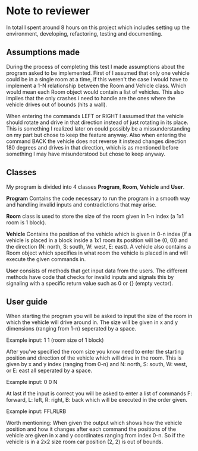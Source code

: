 # Note to reviewer
In total I spent around 8 hours on this project which includes setting up the environment, developing, refactoring, testing and documenting.

## Assumptions made
During the process of completing this test I made assumptions about the program asked to be implemented. First of I assumed that only one vehicle could be in a single room at a time, if this weren't the case I would have to implement a
1-N relationship between the Room and Vehicle class. Which would mean each Room object would contain a list of vehicles. This also implies that the only crashes i need to handle are the ones where the vehicle drives out of bounds (hits a wall).

When entering the commands LEFT or RIGHT I assumed that the vehicle should rotate and drive in that direction instead of just rotating in its place. This is something I realized later on could possibly be a missunderstanding on my part but chose to keep
the feature anyway. Also when entering the command BACK the vehicle does not reverse it instead changes direction 180 degrees and drives in that direction, which is as mentioned before something I may have misunderstood but chose to keep anyway.

## Classes
My program is divided into 4 classes **Program**, **Room**, **Vehicle** and **User**. 

**Program** Contains the code necessary to run the program in a smooth way and handling invalid inputs and contradictions that may arise. 

**Room** class is used to store the size of the room given in 1-n index (a 1x1 room is 1 block).

**Vehicle** Contains the position of the vehicle which is given in 0-n index (if a vehicle is placed in a block inside a 1x1 room its position will be (0, 0)) and the direction (N: north, S: south, W: west, E: east). 
A vehicle also contains a Room object which specifies in what room the vehicle is placed in and will execute the given commands in.

**User** consists of methods that get input data from the users. The different methods have code that checks for invalid inputs and signals this by signaling with a specific return value such as 0 or {} (empty vector).

## User guide
When starting the program you will be asked to input the size of the room in which the vehicle will drive around in. The size will be given in x and y dimensions (ranging from 1-n) seperated by a space.

Example input: 1 1 (room size of 1 block)

After you've specified the room size you know need to enter the starting position and direction of the vehicle which will drive in the room. This is given by x and y index (ranging from 0-n) and N: north, S: south, W: west, or E: east all seperated by a space.

Example input: 0 0 N

At last if the input is correct you will be asked to enter a list of commands F: forward, L: left, R: right, B: back which will be executed in the order given.

Example input: FFLRLRB

Worth mentioning: When given the output which shows how the vehicle position and how it changes after each command the positions of the vehicle are given in x and y coordinates ranging from index 0-n. So if the vehicle is in a 2x2 size room car position (2, 2) is out of bounds.



